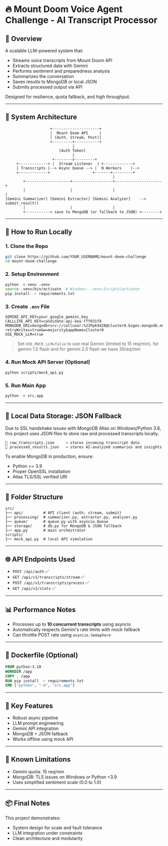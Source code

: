 # 🔥 Mount Doom Voice Agent Challenge - AI Transcript Processor

## 🚀 Overview

A scalable LLM-powered system that:

* Streams voice transcripts from Mount Doom API
* Extracts structured data with Gemini
* Performs sentiment and preparedness analysis
* Summarizes the conversation
* Saves results to MongoDB or local JSON
* Submits processed output via API

Designed for resilience, quota fallback, and high throughput.

---

## 🔄 System Architecture

```text
                    +---------------------+
                    |  Mount Doom API     |
                    | (Auth, Stream, Post)|
                    +---------+-----------+
                              |
                        [Auth Token]
                              |
                     +--------v---------+
     +-------------+ |  Stream Listener  | +-------------+
     | Transcripts |--> Async Queue --> |  N Workers    |-->
     +-------------+                   +-------+---------+
                                                |
        +--------------------+------------------+---------------------+
        |                    |                  |                     |
[Gemini Summarizer] [Gemini Extractor] [Gemini Analyzer]    -->    submit_result()
        |                    |                  |
        +-----------> save to MongoDB (or fallback to JSON) <--------+
```

---

## 🔧 How to Run Locally

### 1. Clone the Repo

```bash
git clone https://github.com/YOUR_USERNAME/mount-doom-challenge
cd mount-doom-challenge
```

### 2. Setup Environment

```bash
python -m venv .venv
source .venv/bin/activate  # Windows: .venv\Scripts\activate
pip install -r requirements.txt
```

### 3. Create `.env` File

```env
GEMINI_API_KEY=your_google_gemini_key
CALLLIVE_API_KEY=candidate-api-key-fff031f8
MONGODB_URI=mongodb+srv://calluser:%23Ppk9420@cluster0.bzgev.mongodb.net/?retryWrites=true&w=majority&appName=Cluster0
USE_MOCK_LLM=true
```

> Set `USE_MOCK_LLM=false` to use real Gemini (limited to 15 req/min). for gemini 1.5 flash and for gemini 2.0 flash we have 30req/min

### 4. Run Mock API Server (Optional)

```bash
python scripts/mock_api.py
```

### 5. Run Main App

```bash
python -m src.app
```

---

## 🔄 Local Data Storage: JSON Fallback

Due to SSL handshake issues with MongoDB Atlas on Windows/Python 3.8, this project uses JSON files to store raw and processed transcripts locally.

```text
📁 raw_transcripts.json     → stores incoming transcript data
📁 processed_results.json   → stores AI-analyzed summaries and insights
```

To enable MongoDB in production, ensure:

* Python >= 3.9
* Proper OpenSSL installation
* Atlas TLS/SSL verified URI

---

## 📁 Folder Structure

```text
src/
├── api/         # API client (auth, stream, submit)
├── processing/  # summarizer.py, extractor.py, analyzer.py
├── queue/       # queue.py with asyncio.Queue
├── storage/     # db.py for MongoDB & JSON fallback
├── app.py       # main orchestrator
scripts/
├── mock_api.py  # local API simulation
```

---

## 🌐 API Endpoints Used

* `POST /api/auth`                         ✅
* `GET /api/v1/transcripts/stream`       ✅
* `POST /api/v1/transcripts/process`     ✅
* `GET /api/v1/stats`                    ✅

---

## 📊 Performance Notes

* Processes up to **10 concurrent transcripts** using asyncio
* Automatically respects Gemini's rate limits with mock fallback
* Can throttle POST rate using `asyncio.Semaphore`

---

## 📄 Dockerfile (Optional)

```dockerfile
FROM python:3.10
WORKDIR /app
COPY . /app
RUN pip install -r requirements.txt
CMD ["python", "-m", "src.app"]
```

---

## 🌟 Key Features

* Robust async pipeline
* LLM prompt engineering
* Gemini API integration
* MongoDB + JSON fallback
* Works offline using mock API

---

## 🚫 Known Limitations

* Gemini quota: 15 req/min
* MongoDB: TLS issues on Windows or Python <3.9
* Uses simplified sentiment scale (0.0 to 1.0)

---

## 📦 Final Notes

This project demonstrates:

* System design for scale and fault tolerance
* LLM integration under constraints
* Clean architecture and modularity


